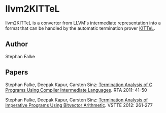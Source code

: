 # llvm2KITTeL

llvm2KITTeL is a converter from LLVM's intermediate representation
into a format that can be handled by the automatic termination prover
[KITTeL](https://github.com/s-falke/kittel-koat).

## Author

Stephan Falke

## Papers

Stephan Falke, Deepak Kapur, Carsten Sinz:
[Termination Analysis of C Programs Using Compiler Intermediate Languages](http://dx.doi.org/10.4230/LIPIcs.RTA.2011.41).
RTA 2011: 41-50

Stephan Falke, Deepak Kapur, Carsten Sinz:
[Termination Analysis of Imperative Programs Using Bitvector Arithmetic](http://dx.doi.org/10.1007/978-3-642-27705-4_21).
VSTTE 2012: 261-277
